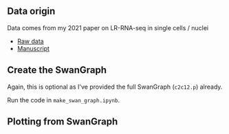 ## Data origin
Data comes from my 2021 paper on LR-RNA-seq in single cells / nuclei

* [Raw data](https://www.encodeproject.org/publications/31c1f27d-0fd5-46e5-88b2-52a3a4ea9e49/)
* [Manuscript](https://link.springer.com/article/10.1186/s13059-021-02505-w)


## Create the SwanGraph
Again, this is optional as I've provided the full SwanGraph (`c2c12.p`) already.

Run the code in `make_swan_graph.ipynb`.

## Plotting from SwanGraph
